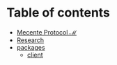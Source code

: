 # Table of contents

* [Mecente Protocol  ℳ](README.md)
* [Research](RESEARCH.md)
* [packages](packages/README.md)
  * [client](packages/client/README.md)
